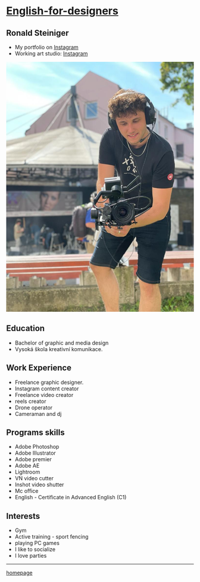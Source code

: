 # [English-for-designers](https://github.com/RonaldRonno/english-for-designers/blob/main/README.md)
## Ronald Steiniger
- My portfolio on [Instagram](https://www.instagram.com/ronald_steiniger/)
- Working art studio: [Instagram](https://www.sosarchitekti.sk/)

![Cameraman](Mework.jpeg)

## Education
- Bachelor of graphic and media design
- Vysoká škola kreativní komunikace.

## Work Experience
- Freelance graphic designer.
- Instagram content creator
- Freelance video creator
- reels creator
- Drone operator
- Cameraman and dj

## Programs skills
- Adobe Photoshop
- Adobe Illustrator
- Adobe premier
- Adobe AE
- Lightroom
- VN video cutter
- Inshot video shutter
- Mc office
- English - Certificate in Advanced English (C1)

## Interests
- Gym
- Active training - sport fencing
- playing PC games
- I like to socialize
- I love parties 

___
[homepage](https://github.com/RonaldRonno/english-for-designers/blob/main/07-homepage/index.md)
